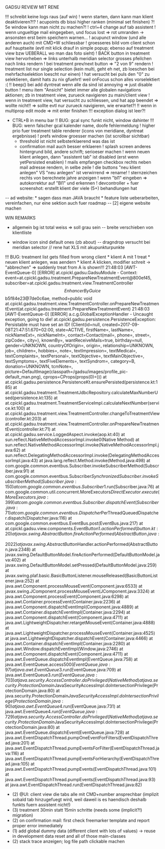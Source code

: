 GADSU REVIEW MIT RENE

!!! schreibt keine logs raus (auf win)
! wenn starten, dann kann man klient deaktivieren?!?
! acupoints db bissi higher ranken (minimal set finishen)
?! 5e window kann man nicht zu machen?!
! ctrl+4 change auf tab assistent
! wenn ungueltige mail eingegeben, und focus lost => rot umranden
	-> ansonsten erst beim speichern warnen...
! acupunct window (und alle anderen auch) mit CMD+W schliessbar
! groesseres bild vom client schon auf hauptseite (evtl mit klick drauf in simple popup; ebenso auf treatment view bzw UEBERALL wo man das foto sieht)
! BACK button in treatment view hervorheben => links unterhalb meridian selector grosses pfeilchen nach links rendern
! bei treatment prev/next button => "2 von 9" rendern
! treatment list nur single selection (kein multi, geht eh net, zb loeschen bei mehrfachselektion loescht nur einen)
! hat versucht bei puls den "0" zu selektieren, damit hats zu nix gfuehrt! weil onFocus schon alles vorselektiert :(
!! beep() bei add dyntreat wenn alle da sind ist annoying => just disable button
! menu item "Ansicht" bietet immer alle globalen navigations aktionen; zb in treatment view, zurueck navigieren zu main/client view
! wenn in treatment view, hat versucht zu schliessen, und hat app beendet => wollte nicht!! => sollte evtl nur zurueck navigieren, wie erwartet?!
!! wenn in multiprop edit mode => mit enter finishen
!!! exception dialog ist leer?!
- CTRL+B in menu bar
!! BUG: gcal sync funkt nicht, window dahinter
!!! BUG: wenn falscher gcal kalender name, doofe fehlermeldung
! higher prio fuer treatment table renderer (icons von meridiane, dyntreat ergebnisse)
! prefs window groesser machen (ist scrollbar sichtbar)
	- threshold ist nicht selbsterklaerend was das ist
	- confirmation mail auch besser erklaeren
! splash screen anderes hintergrund bild, andere schrift; serioeser machen
! wenn neuen klient anlegen, dann "assistent tab" ist disabled (erst wenn yetPersisted enablen)
! mails empfangen checkbox rechts neben mail adresse rendern, in selbe zeile
! die buttons "neu klient anlegen" VS "neu anlegen" ist verwirrend => rename!
! sternzeichen rechts von berechnete jahre anzeigen
! wenn "bl1" eingeben => autokorrektur auf "Bl1" und erkennen
! devcontroller + fuer screenshot: erstellt klient der viele (5+) behandlungen hat

-- ad website:
	* sagen dass man JAVA braucht
	* feature liste ueberarbeiten, vereinfachen, nur eine sektion auch fuer roadmap
-- [2] eigene website machen

WIN REMARKS
* allgemein bg ist total weiss => soll grau sein
-- breite verschieben von klientliste
- window icon sind default ones (zb about)
-- dragndrop versucht bei meridian selector
// rene hat XLS mit akupunkturpunkte




!!! BUG: treatment list gets filled from wrong client
	* klient A mit 1 treat
	* neuen klient anlegen, was aendern
	* klient A klicken, modifier schreit -> "abbrechen"
	=> suddenly treat from A is shown!!!
21:48:03 [AWT-EventQueue-0] [ERROR] at.cpickl.gadsu.GadsuModule - Context: event=at.cpickl.gadsu.treatment.PrepareNewTreatmentEvent@800ef45, subscriber=at.cpickl.gadsu.treatment.view.TreatmentController$$EnhancerByGuice$$b5f84e23@7de0c6ae, method=public void at.cpickl.gadsu.treatment.view.TreatmentController.onPrepareNewTreatmentEvent(at.cpickl.gadsu.treatment.PrepareNewTreatmentEvent)
21:48:03 [AWT-EventQueue-0] [ERROR] a.c.g.GlobalExceptionHandler - Uncaught exception, going to die!
at.cpickl.gadsu.persistence.PersistenceException: Persistable must have set an ID! (Client(id=null, created=2017-09-08T21:47:51.670+02:00, state=ACTIVE, firstName=, lastName=, nickNameExt=, nickNameInt=, contact=Contact(mail=, phone=, street=, zipCode=, city=), knownBy=, wantReceiveMails=true, birthday=null, gender=UNKNOWN, countryOfOrigin=, origin=, relationship=UNKNOWN, job=, children=, hobbies=, note=, textImpression=, textMedical=, textComplaints=, textPersonal=, textObjective=, textMainObjective=, textSymptoms=, textFiveElements=, textSyndrom=, category=B, donation=UNKNOWN, tcmNote=, picture=DefaultImage(classpath=/gadsu/images/profile_pic-default_man.png), cprops=CProps(props(0)=)))
	at at.cpickl.gadsu.persistence.PersistenceKt.ensurePersisted(persistence.kt:185)
	at at.cpickl.gadsu.treatment.TreatmentJdbcRepository.calculateMaxNumberUsed(persistence.kt:135)
	at at.cpickl.gadsu.treatment.TreatmentServiceImpl.calculateNextNumber(service.kt:100)
	at at.cpickl.gadsu.treatment.view.TreatmentController.changeToTreatmentView(controller.kt:203)
	at at.cpickl.gadsu.treatment.view.TreatmentController.onPrepareNewTreatmentEvent(controller.kt:71)
	at at.cpickl.gadsu.service.LoggedAspect.invoke(aop.kt:40)
	at sun.reflect.NativeMethodAccessorImpl.invoke0(Native Method)
	at sun.reflect.NativeMethodAccessorImpl.invoke(NativeMethodAccessorImpl.java:62)
	at sun.reflect.DelegatingMethodAccessorImpl.invoke(DelegatingMethodAccessorImpl.java:43)
	at java.lang.reflect.Method.invoke(Method.java:498)
	at com.google.common.eventbus.Subscriber.invokeSubscriberMethod(Subscriber.java:91)
	at com.google.common.eventbus.Subscriber$SynchronizedSubscriber.invokeSubscriberMethod(Subscriber.java:150)
	at com.google.common.eventbus.Subscriber$1.run(Subscriber.java:76)
	at com.google.common.util.concurrent.MoreExecutors$DirectExecutor.execute(MoreExecutors.java:399)
	at com.google.common.eventbus.Subscriber.dispatchEvent(Subscriber.java:71)
	at com.google.common.eventbus.Dispatcher$PerThreadQueuedDispatcher.dispatch(Dispatcher.java:116)
	at com.google.common.eventbus.EventBus.post(EventBus.java:217)
	at at.cpickl.gadsu.view.components.EventButton$1.actionPerformed(button.kt:20)
	at javax.swing.AbstractButton.fireActionPerformed(AbstractButton.java:2022)
	at javax.swing.AbstractButton$Handler.actionPerformed(AbstractButton.java:2348)
	at javax.swing.DefaultButtonModel.fireActionPerformed(DefaultButtonModel.java:402)
	at javax.swing.DefaultButtonModel.setPressed(DefaultButtonModel.java:259)
	at javax.swing.plaf.basic.BasicButtonListener.mouseReleased(BasicButtonListener.java:252)
	at java.awt.Component.processMouseEvent(Component.java:6533)
	at javax.swing.JComponent.processMouseEvent(JComponent.java:3324)
	at java.awt.Component.processEvent(Component.java:6298)
	at java.awt.Container.processEvent(Container.java:2236)
	at java.awt.Component.dispatchEventImpl(Component.java:4889)
	at java.awt.Container.dispatchEventImpl(Container.java:2294)
	at java.awt.Component.dispatchEvent(Component.java:4711)
	at java.awt.LightweightDispatcher.retargetMouseEvent(Container.java:4888)
	at java.awt.LightweightDispatcher.processMouseEvent(Container.java:4525)
	at java.awt.LightweightDispatcher.dispatchEvent(Container.java:4466)
	at java.awt.Container.dispatchEventImpl(Container.java:2280)
	at java.awt.Window.dispatchEventImpl(Window.java:2746)
	at java.awt.Component.dispatchEvent(Component.java:4711)
	at java.awt.EventQueue.dispatchEventImpl(EventQueue.java:758)
	at java.awt.EventQueue.access$500(EventQueue.java:97)
	at java.awt.EventQueue$3.run(EventQueue.java:709)
	at java.awt.EventQueue$3.run(EventQueue.java:703)
	at java.security.AccessController.doPrivileged(Native Method)
	at java.security.ProtectionDomain$JavaSecurityAccessImpl.doIntersectionPrivilege(ProtectionDomain.java:80)
	at java.security.ProtectionDomain$JavaSecurityAccessImpl.doIntersectionPrivilege(ProtectionDomain.java:90)
	at java.awt.EventQueue$4.run(EventQueue.java:731)
	at java.awt.EventQueue$4.run(EventQueue.java:729)
	at java.security.AccessController.doPrivileged(Native Method)
	at java.security.ProtectionDomain$JavaSecurityAccessImpl.doIntersectionPrivilege(ProtectionDomain.java:80)
	at java.awt.EventQueue.dispatchEvent(EventQueue.java:728)
	at java.awt.EventDispatchThread.pumpOneEventForFilters(EventDispatchThread.java:201)
	at java.awt.EventDispatchThread.pumpEventsForFilter(EventDispatchThread.java:116)
	at java.awt.EventDispatchThread.pumpEventsForHierarchy(EventDispatchThread.java:105)
	at java.awt.EventDispatchThread.pumpEvents(EventDispatchThread.java:101)
	at java.awt.EventDispatchThread.pumpEvents(EventDispatchThread.java:93)
	at java.awt.EventDispatchThread.run(EventDispatchThread.java:82)
	
	
* (2) @UI: client view die tabs alle mit CMD+number ansprechbar (implizit sobald tab hinzugefuegt wird, weil daweil is es haendisch deshalb funkts fuern assistent nicht!) 
* (3) treatment 30min statt 15min schritte (needs some (implicit?!) migration)
* (2) on confirmation mail: first check freemarker template and report proper error immediately
* (1) add global dummy data (different client with lots of values) -> reuse in development data reset and all of those main-classes
* (2) stack trace anzeigen; log file path clickable machen
